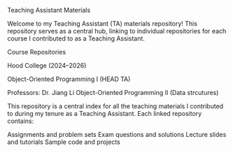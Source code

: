 Teaching Assistant Materials

Welcome to my Teaching Assistant (TA) materials repository!
This repository serves as a central hub, linking to individual repositories for each course I contributed to as a Teaching Assistant.

Course Repositories

Hood College (2024–2026)

Object-Oriented Programming I (HEAD TA)

Professors: Dr. Jiang Li
Object-Oriented Programming II (Data strcutures)


This repository is a central index for all the teaching materials I contributed to during my tenure as a Teaching Assistant. Each linked repository contains:

Assignments and problem sets
Exam questions and solutions
Lecture slides and tutorials
Sample code and projects
